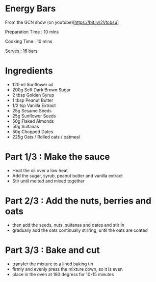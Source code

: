 # Energy Bars
From the GCN show (on youtube)[https://bit.ly/2Vtobsu]

Preparation Time : 10 mins

Cooking Time : 10 mins

Serves : 16 bars



# Ingredients
- 120 ml Sunflower oil
- 200g Soft Dark Brown Sugar
- 2 tbsp Golden Syrup
- 1 tbsp Peanut Butter
- 1/2 tsp Vanilla Extract
- 25g Sesame Seeds
- 25g Sunflower Seeds
- 50g Flaked Almonds
- 50g Sultanas
- 50g Chopped Dates
- 225g Oats / Rolled oats / oatmeal



# Part 1/3 : Make the sauce
- Heat the oil over a low heat
- Add the sugar, syrub, peanut butter and vanilla extract
- Stir until melted and mixed together


# Part 2/3 : Add the nuts, berries and oats
- then add the seeds, nuts, sultanas and dates and stir in
- gradually add the oats continually stirring, until the oats are coated



# Part 3/3 : Bake and cut
- transfer the mixture to a lined baking tin
- firmly and evenly press the mixture down, so it is even
- place in the oven at 180 degress for 10-15 minutes
